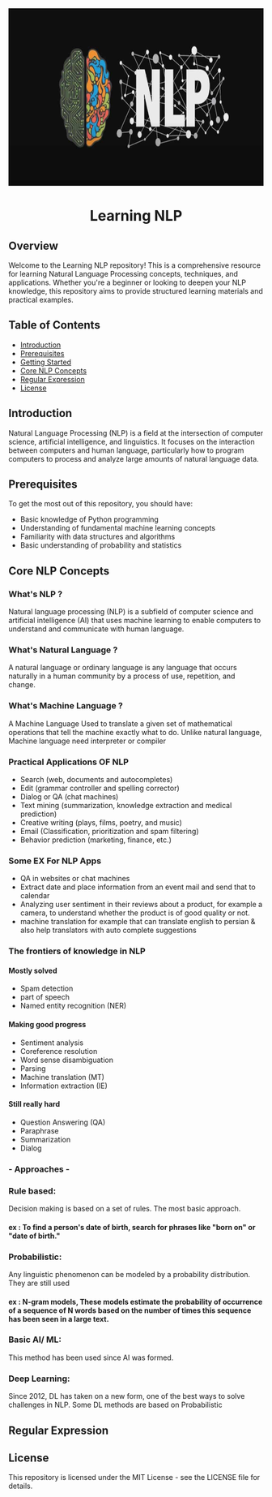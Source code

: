 <div align="center">
  <img src="assets/nlp-image.jpg" alt="NLP" width="800" height="350">

<br>

  <h1 align="center">
    Learning NLP
  </h1>
</div>

## Overview

Welcome to the Learning NLP repository! This is a comprehensive resource for learning Natural Language Processing concepts, techniques, and applications. Whether you're a beginner or looking to deepen your NLP knowledge, this repository aims to provide structured learning materials and practical examples.

## Table of Contents

- [Introduction](#introduction)
- [Prerequisites](#prerequisites)
- [Getting Started](#getting-started)
- [Core NLP Concepts](#core-nlp-concepts)
- [Regular Expression](#regular-expression)
- [License](#license)

## Introduction

Natural Language Processing (NLP) is a field at the intersection of computer science, artificial intelligence, and linguistics. It focuses on the interaction between computers and human language, particularly how to program computers to process and analyze large amounts of natural language data.

## Prerequisites

To get the most out of this repository, you should have:

- Basic knowledge of Python programming
- Understanding of fundamental machine learning concepts
- Familiarity with data structures and algorithms
- Basic understanding of probability and statistics

<!-- core concepts -->

## Core NLP Concepts

### What's NLP ?

Natural language processing (NLP) is a subfield of computer science and artificial intelligence (AI) that uses machine learning to enable computers to understand and communicate with human language.

### What's Natural Language ?

A natural language or ordinary language is any language that occurs naturally in a human community by a process of use, repetition, and change.

### What's Machine Language ?

A Machine Language Used to translate a given set of mathematical operations that tell the machine exactly what to do. Unlike natural language, Machine language need interpreter or compiler

### Practical Applications OF NLP

- Search (web, documents and autocompletes)
- Edit (grammar controller and spelling corrector)
- Dialog or QA (chat machines)
- Text mining (summarization, knowledge extraction and medical prediction)
- Creative writing (plays, films, poetry, and music)
- Email (Classification, prioritization and spam filtering)
- Behavior prediction (marketing, finance, etc.)

### Some EX For NLP Apps

- QA in websites or chat machines
- Extract date and place information from an event mail and send that to calendar
- Analyzing user sentiment in their reviews about a product, for example a camera, to understand whether the product is of good quality or not.
- machine translation for example that can translate english to persian & also help translators with auto complete suggestions

### The frontiers of knowledge in NLP

#### Mostly solved

- Spam detection
- part of speech
- Named entity recognition (NER)

#### Making good progress

- Sentiment analysis
- Coreference resolution
- Word sense disambiguation
- Parsing
- Machine translation (MT)
- Information extraction (IE)

#### Still really hard

- Question Answering (QA)
- Paraphrase
- Summarization
- Dialog

### - Approaches -

### Rule based:

Decision making is based on a set of rules. The most basic approach.

#### ex : To find a person's date of birth, search for phrases like "born on" or "date of birth."

### Probabilistic:

Any linguistic phenomenon can be modeled by a probability distribution. They are still used

#### ex : N-gram models, These models estimate the probability of occurrence of a sequence of N words based on the number of times this sequence has been seen in a large text.

### Basic AI/ ML:

This method has been used since AI was formed.

### Deep Learning:

Since 2012, DL has taken on a new form, one of the best ways to solve challenges in NLP. Some DL methods are based on Probabilistic

<!-- Regular Expression -->

## Regular Expression

###

## License

This repository is licensed under the MIT License - see the LICENSE file for details.
